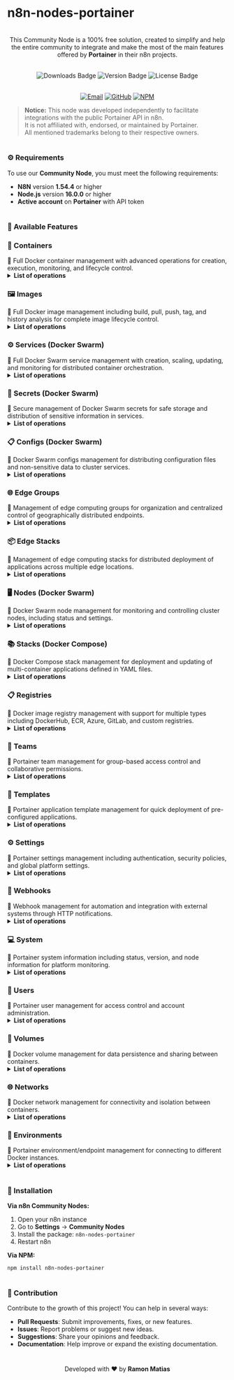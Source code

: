 # n8n-nodes-portainer

<p align="center"><br>
This Community Node is a 100% free solution, created to simplify and help the entire community to integrate and make the most of the main features offered by <b>Portainer</b> in their n8n projects.
</p>
<br>

<div align="center">
  <img src="https://img.shields.io/badge/dynamic/json?url=https%3A%2F%2Fapi.npmjs.org%2Fdownloads%2Fpoint%2Flast-year%2Fn8n-nodes-portainer&query=downloads&style=for-the-badge&label=Total%20de%20Downloads&labelColor=%230d1117&color=%23359514&cacheSeconds=30&link=https%3A%2F%2Fwww.npmjs.com%2Fpackage%2Fn8n-nodes-portainer" alt="Downloads Badge">
  <img src="https://img.shields.io/npm/v/n8n-nodes-portainer?style=for-the-badge&label=Versão&labelColor=%230d1117&color=%23007ACC" alt="Version Badge">
  <img src="https://img.shields.io/npm/l/n8n-nodes-portainer?style=for-the-badge&label=Licença&labelColor=%230d1117&color=%23FFA500" alt="License Badge">
</div>
<br>

<p align="center">
  <a href="mailto:contato@lumiaria.com.br"><img src="https://img.shields.io/badge/Email-Suporte-red?style=for-the-badge&logo=gmail&logoColor=white" alt="Email"></a>     
  <a href="https://github.com/ramonmatias19/n8n-nodes-portainer"><img src="https://img.shields.io/badge/GitHub-Repositório-black?style=for-the-badge&logo=github&logoColor=white" alt="GitHub"></a>     
  <a href="https://www.npmjs.com/package/n8n-nodes-portainer"><img src="https://img.shields.io/badge/NPM-Package-red?style=for-the-badge&logo=npm&logoColor=white" alt="NPM"></a>
</p>

> **Notice:** This node was developed independently to facilitate integrations with the public Portainer API in n8n.  
> It is not affiliated with, endorsed, or maintained by Portainer.  
> All mentioned trademarks belong to their respective owners.

<h1></h1>

<h3>⚙️ Requirements</h3>

To use our **Community Node**, you must meet the following requirements:  
- **N8N** version **1.54.4** or higher  
- **Node.js** version **16.0.0** or higher  
- **Active account** on **Portainer** with API token  

<h1></h1>

<h3>📌 Available Features</h3>

<h3>🐳 Containers</h3>
📝 Full Docker container management with advanced operations for creation, execution, monitoring, and lifecycle control.
<br>
<details>
  <summary><b>List of operations</b></summary>
    <details>
      <summary>   ✅ <b>Create</b> - Create new containers</summary>
    </details>
    <details>
      <summary>   ✅ <b>Delete</b> - Delete containers</summary>
    </details>
    <details>
      <summary>   ✅ <b>Exec</b> - Execute commands in containers</summary>
    </details>
    <details>
      <summary>   ✅ <b>Get</b> - Get specific container information</summary>
    </details>
    <details>
      <summary>   ✅ <b>Get Logs</b> - Get container logs</summary>
    </details>
    <details>
      <summary>   ✅ <b>Get Many</b> - List all containers</summary>
    </details>
    <details>
      <summary>   ✅ <b>Get Stats</b> - Get usage statistics</summary>
    </details>
    <details>
      <summary>   ✅ <b>Inspect</b> - Inspect container details</summary>
    </details>
    <details>
      <summary>   ✅ <b>Pause</b> - Pause running containers</summary>
    </details>
    <details>
      <summary>   ✅ <b>Restart</b> - Restart containers</summary>
    </details>
    <details>
      <summary>   ✅ <b>Start</b> - Start stopped containers</summary>
    </details>
    <details>
      <summary>   ✅ <b>Stop</b> - Stop running containers</summary>
    </details>
    <details>
      <summary>   ✅ <b>Unpause</b> - Unpause paused containers</summary>
    </details>
</details>

<h3>🖼️ Images</h3>
📝 Full Docker image management including build, pull, push, tag, and history analysis for complete image lifecycle control.
<br>
<details>
  <summary><b>List of operations</b></summary>
    <details>
      <summary>   ✅ <b>Build</b> - Build images from Dockerfile</summary>
    </details>
    <details>
      <summary>   ✅ <b>Delete</b> - Delete images</summary>
    </details>
    <details>
      <summary>   ✅ <b>Get</b> - Get specific image information</summary>
    </details>
    <details>
      <summary>   ✅ <b>Get History</b> - Get image history</summary>
    </details>
    <details>
      <summary>   ✅ <b>Get Many</b> - List all images</summary>
    </details>
    <details>
      <summary>   ✅ <b>Inspect</b> - Inspect image details</summary>
    </details>
    <details>
      <summary>   ✅ <b>Pull</b> - Pull images from registry</summary>
    </details>
    <details>
      <summary>   ✅ <b>Push</b> - Push images to registry</summary>
    </details>
    <details>
      <summary>   ✅ <b>Tag</b> - Create tags for images</summary>
    </details>
</details>

<h3>⚙️ Services (Docker Swarm)</h3>
📝 Full Docker Swarm service management with creation, scaling, updating, and monitoring for distributed container orchestration.
<br>
<details>
  <summary><b>List of operations</b></summary>
    <details>
      <summary>   ✅ <b>Create</b> - Create new services</summary>
    </details>
    <details>
      <summary>   ✅ <b>Delete</b> - Delete services</summary>
    </details>
    <details>
      <summary>   ✅ <b>Get</b> - Get specific service information</summary>
    </details>
    <details>
      <summary>   ✅ <b>Get Logs</b> - Get service logs</summary>
    </details>
    <details>
      <summary>   ✅ <b>Get Many</b> - List all services</summary>
    </details>
    <details>
      <summary>   ✅ <b>Scale</b> - Scale number of replicas</summary>
    </details>
    <details>
      <summary>   ✅ <b>Update</b> - Update service settings</summary>
    </details>
</details>

<h3>🔐 Secrets (Docker Swarm)</h3>
📝 Secure management of Docker Swarm secrets for safe storage and distribution of sensitive information in services.
<br>
<details>
  <summary><b>List of operations</b></summary>
    <details>
      <summary>   ✅ <b>Create</b> - Create new secrets</summary>
    </details>
    <details>
      <summary>   ✅ <b>Delete</b> - Delete secrets</summary>
    </details>
    <details>
      <summary>   ✅ <b>Get</b> - Get specific secret information</summary>
    </details>
    <details>
      <summary>   ✅ <b>Get Many</b> - List all secrets</summary>
    </details>
    <details>
      <summary>   ✅ <b>Inspect</b> - Inspect secret details</summary>
    </details>
</details>

<h3>📋 Configs (Docker Swarm)</h3>
📝 Docker Swarm configs management for distributing configuration files and non-sensitive data to cluster services.
<br>
<details>
  <summary><b>List of operations</b></summary>
    <details>
      <summary>   ✅ <b>Create</b> - Create new configs</summary>
    </details>
    <details>
      <summary>   ✅ <b>Delete</b> - Delete configs</summary>
    </details>
    <details>
      <summary>   ✅ <b>Get</b> - Get specific config information</summary>
    </details>
    <details>
      <summary>   ✅ <b>Get Many</b> - List all configs</summary>
    </details>
    <details>
      <summary>   ✅ <b>Inspect</b> - Inspect config details</summary>
    </details>
</details>

<h3>🌐 Edge Groups</h3>
📝 Management of edge computing groups for organization and centralized control of geographically distributed endpoints.
<br>
<details>
  <summary><b>List of operations</b></summary>
    <details>
      <summary>   ✅ <b>Create</b> - Create new edge groups</summary>
    </details>
    <details>
      <summary>   ✅ <b>Delete</b> - Delete edge groups</summary>
    </details>
    <details>
      <summary>   ✅ <b>Get</b> - Get specific group information</summary>
    </details>
    <details>
      <summary>   ✅ <b>Get Many</b> - List all edge groups</summary>
    </details>
    <details>
      <summary>   ✅ <b>Update</b> - Update group settings</summary>
    </details>
</details>

<h3>📦 Edge Stacks</h3>
📝 Management of edge computing stacks for distributed deployment of applications across multiple edge locations.
<br>
<details>
  <summary><b>List of operations</b></summary>
    <details>
      <summary>   ✅ <b>Create</b> - Create new edge stacks</summary>
    </details>
    <details>
      <summary>   ✅ <b>Delete</b> - Delete edge stacks</summary>
    </details>
    <details>
      <summary>   ✅ <b>Get</b> - Get specific stack information</summary>
    </details>
    <details>
      <summary>   ✅ <b>Get Many</b> - List all edge stacks</summary>
    </details>
    <details>
      <summary>   ✅ <b>Get Status</b> - Get deployment status</summary>
    </details>
    <details>
      <summary>   ✅ <b>Update</b> - Update stack settings</summary>
    </details>
</details>

<h3>🖥️ Nodes (Docker Swarm)</h3>
📝 Docker Swarm node management for monitoring and controlling cluster nodes, including status and settings.
<br>
<details>
  <summary><b>List of operations</b></summary>
    <details>
      <summary>   ✅ <b>Get</b> - Get specific node information</summary>
    </details>
    <details>
      <summary>   ✅ <b>Get Many</b> - List all nodes</summary>
    </details>
    <details>
      <summary>   ✅ <b>Inspect</b> - Inspect node details</summary>
    </details>
    <details>
      <summary>   ✅ <b>Update</b> - Update node settings</summary>
    </details>
</details>

<h3>📚 Stacks (Docker Compose)</h3>
📝 Docker Compose stack management for deployment and updating of multi-container applications defined in YAML files.
<br>
<details>
  <summary><b>List of operations</b></summary>
    <details>
      <summary>   ✅ <b>Delete</b> - Delete stacks</summary>
    </details>
    <details>
      <summary>   ✅ <b>Get</b> - Get specific stack information</summary>
    </details>
    <details>
      <summary>   ✅ <b>Get Many</b> - List all stacks</summary>
    </details>
    <details>
      <summary>   ✅ <b>Update</b> - Update stack settings</summary>
    </details>
</details>

<h3>📋 Registries</h3>
📝 Docker image registry management with support for multiple types including DockerHub, ECR, Azure, GitLab, and custom registries.
<br>
<details>
  <summary><b>List of operations</b></summary>
    <details>
      <summary>   ✅ <b>Create</b> - Create new registries</summary>
    </details>
    <details>
      <summary>   ✅ <b>Delete</b> - Delete registries</summary>
    </details>
    <details>
      <summary>   ✅ <b>Get</b> - Get specific registry information</summary>
    </details>
    <details>
      <summary>   ✅ <b>Get Many</b> - List all registries</summary>
    </details>
    <details>
      <summary>   ✅ <b>Update</b> - Update registry settings</summary>
    </details>
</details>

<h3>👥 Teams</h3>
📝 Portainer team management for group-based access control and collaborative permissions.
<br>
<details>
  <summary><b>List of operations</b></summary>
    <details>
      <summary>   ✅ <b>Create</b> - Create new teams</summary>
    </details>
    <details>
      <summary>   ✅ <b>Delete</b> - Delete teams</summary>
    </details>
    <details>
      <summary>   ✅ <b>Get</b> - Get specific team information</summary>
    </details>
    <details>
      <summary>   ✅ <b>Get Many</b> - List all teams</summary>
    </details>
    <details>
      <summary>   ✅ <b>Update</b> - Update team settings</summary>
    </details>
</details>

<h3>📄 Templates</h3>
📝 Portainer application template management for quick deployment of pre-configured applications.
<br>
<details>
  <summary><b>List of operations</b></summary>
    <details>
      <summary>   ✅ <b>Get</b> - Get specific template information</summary>
    </details>
    <details>
      <summary>   ✅ <b>Get Many</b> - List all templates</summary>
    </details>
</details>

<h3>⚙️ Settings</h3>
📝 Portainer settings management including authentication, security policies, and global platform settings.
<br>
<details>
  <summary><b>List of operations</b></summary>
    <details>
      <summary>   ✅ <b>Get</b> - Get current settings</summary>
    </details>
    <details>
      <summary>   ✅ <b>Update</b> - Update settings</summary>
    </details>
</details>

<h3>🔗 Webhooks</h3>
📝 Webhook management for automation and integration with external systems through HTTP notifications.
<br>
<details>
  <summary><b>List of operations</b></summary>
    <details>
      <summary>   ✅ <b>Create</b> - Create new webhooks</summary>
    </details>
    <details>
      <summary>   ✅ <b>Delete</b> - Delete webhooks</summary>
    </details>
    <details>
      <summary>   ✅ <b>Get Many</b> - List all webhooks</summary>
    </details>
</details>

<h3>💻 System</h3>
📝 Portainer system information including status, version, and node information for platform monitoring.
<br>
<details>
  <summary><b>List of operations</b></summary>
    <details>
      <summary>   ✅ <b>Get Status</b> - Get system status</summary>
    </details>
    <details>
      <summary>   ✅ <b>Get Version</b> - Get Portainer version</summary>
    </details>
    <details>
      <summary>   ✅ <b>Get Nodes</b> - Get node information</summary>
    </details>
</details>

<h3>👤 Users</h3>
📝 Portainer user management for access control and account administration.
<br>
<details>
  <summary><b>List of operations</b></summary>
    <details>
      <summary>   ✅ <b>Get</b> - Get specific user information</summary>
    </details>
    <details>
      <summary>   ✅ <b>Get Many</b> - List all users</summary>
    </details>
</details>

<h3>💾 Volumes</h3>
📝 Docker volume management for data persistence and sharing between containers.
<br>
<details>
  <summary><b>List of operations</b></summary>
    <details>
      <summary>   ✅ <b>Delete</b> - Delete volumes</summary>
    </details>
    <details>
      <summary>   ✅ <b>Get Many</b> - List all volumes</summary>
    </details>
</details>

<h3>🌐 Networks</h3>
📝 Docker network management for connectivity and isolation between containers.
<br>
<details>
  <summary><b>List of operations</b></summary>
    <details>
      <summary>   ✅ <b>Delete</b> - Delete networks</summary>
    </details>
    <details>
      <summary>   ✅ <b>Get Many</b> - List all networks</summary>
    </details>
</details>

<h3>🏢 Environments</h3>
📝 Portainer environment/endpoint management for connecting to different Docker instances.
<br>
<details>
  <summary><b>List of operations</b></summary>
    <details>
      <summary>   ✅ <b>Get</b> - Get specific environment information</summary>
    </details>
    <details>
      <summary>   ✅ <b>Get Many</b> - List all environments</summary>
    </details>
</details>

<h1></h1>

<h3>🚀 Installation</h3>

**Via n8n Community Nodes:**
1. Open your n8n instance
2. Go to **Settings** → **Community Nodes**
3. Install the package: `n8n-nodes-portainer`
4. Restart n8n

**Via NPM:**
```bash
npm install n8n-nodes-portainer
```

<h1></h1>

<h3>🤝 Contribution</h3>

Contribute to the growth of this project! You can help in several ways:  
- **Pull Requests**: Submit improvements, fixes, or new features.  
- **Issues**: Report problems or suggest new ideas.  
- **Suggestions**: Share your opinions and feedback.  
- **Documentation**: Help improve or expand the existing documentation.  

<h1></h1>

<p align="center">
Developed with ❤️ by <b>Ramon Matias</b>
</p>